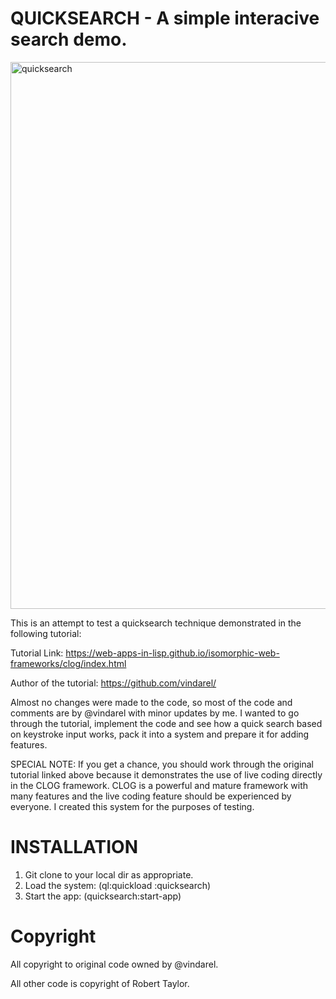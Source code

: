 # QUICKSEARCH - A simple interacive search demo.

<img width="800" height="875" alt="quicksearch" src="https://github.com/user-attachments/assets/50c1d4b4-6060-4363-b379-ddee1bc954d2" />

This is an attempt to test a quicksearch technique demonstrated in the following tutorial:

Tutorial Link: https://web-apps-in-lisp.github.io/isomorphic-web-frameworks/clog/index.html

Author of the tutorial: https://github.com/vindarel/

Almost no changes were made to the code, so most of the code and comments are by @vindarel with minor updates by me. I wanted to go through the tutorial, implement the code and see how a quick search based on keystroke input works, pack it into a system and prepare it for adding features. 

SPECIAL NOTE: If you get a chance, you should work through the original tutorial linked above because it demonstrates the use of live coding directly in the CLOG framework. CLOG is a powerful and mature framework with many features and the live coding feature should be experienced by everyone. I created this system for the purposes of
testing.

# INSTALLATION

1) Git clone to your local dir as appropriate.
2) Load the system: (ql:quickload :quicksearch)
3) Start the app: (quicksearch:start-app)

# Copyright

All copyright to original code owned by @vindarel.

All other code is copyright of Robert Taylor.
